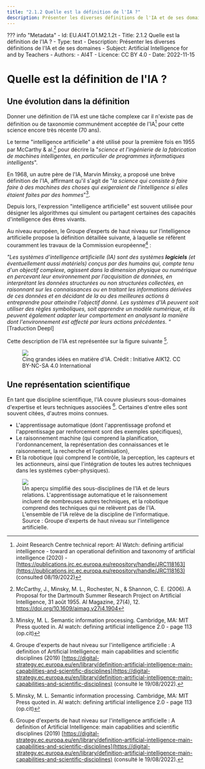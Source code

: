 ```yaml
---
title: "2.1.2 Quelle est la définition de l'IA ?"
description: Présenter les diverses définitions de l'IA et de ses domaines
---
```

??? info "Metadata"
    - Id: EU.AI4T.O1.M2.1.2t
    - Title: 2.1.2 Quelle est la définition de l'IA ?
    - Type: text
    - Description: Présenter les diverses définitions de l'IA et de ses domaines
    - Subject: Artificial Intelligence for and by Teachers
    - Authors:
        - AI4T
    - Licence: CC BY 4.0
    - Date: 2022-11-15

# Quelle est la définition de l'IA ?

## Une évolution dans la définition

Donner une définition de l'IA est une tâche complexe car il n'existe pas de définition ou de taxonomie communément acceptée de l'IA[^1] pour cette science encore très récente (70 ans).

Le terme "intelligence artificielle" a été utilisé pour la première fois en 1955 par McCarthy &amp; al.[^2] pour décrire la "*science et l'ingénierie de la fabrication de machines intelligentes, en particulier de programmes informatiques intelligents*".

En 1968, un autre père de l'IA, Marvin Minsky, a proposé une brève définition de l'IA, affirmant qu'il s'agit de "*la science qui consiste à faire faire à des machines des choses qui exigeraient de l'intelligence si elles étaient faites par des hommes*"[^3].

Depuis lors, l'expression "intelligence artificielle" est souvent utilisée pour désigner les algorithmes qui simulent ou partagent certaines des capacités d'intelligence des êtres vivants.

Au niveau européen, le Groupe d’experts de haut niveau sur l’intelligence artificielle propose la définition détaillée suivante, à laquelle se réfèrent couramment les travaux de la Commission européenne[^4] :

*"Les systèmes d'intelligence artificielle (IA) sont des systèmes* ***logiciels*** *(et éventuellement aussi matériels) conçus par des humains qui, compte tenu d'un objectif complexe, agissent dans la dimension physique ou numérique en percevant leur environnement par l'acquisition de données, en interprétant les données structurées ou non structurées collectées, en raisonnant sur les connaissances ou en traitant les informations dérivées de ces données et en décidant de la ou des meilleures actions à entreprendre pour atteindre l'objectif donné. Les systèmes d'IA peuvent soit utiliser des règles symboliques, soit apprendre un modèle numérique, et ils peuvent également adapter leur comportement en analysant la manière dont l'environnement est affecté par leurs actions précédentes. "* [Traduction Deepl]

Cette description de l'IA est représentée sur la figure suivante [^3].

<figure>
	 <img src="Images/AI4K12_Five_Big_Ideas_Graphic-FR.png" />
	 <figcaption> Cinq grandes idées en matière d'IA. Crédit : Initiative AIK12. CC BY-NC-SA 4.0 International </figcaption>
</figure>

## Une représentation scientifique

En tant que discipline scientifique, l'IA couvre plusieurs sous-domaines d'expertise et leurs techniques associées [^4]. Certaines d'entre elles sont souvent citées, d'autres moins connues.

- L'apprentissage automatique (dont l'apprentissage profond et l'apprentissage par renforcement sont des exemples spécifiques),
- Le raisonnement machine (qui comprend la planification, l'ordonnancement, la représentation des connaissances et le raisonnement, la recherche et l'optimisation),
- Et la robotique (qui comprend le contrôle, la perception, les capteurs et les actionneurs, ainsi que l'intégration de toutes les autres techniques dans les systèmes cyber-physiques).

<figure>
  <img src="Images/AI-sub-disciplines-FR.jpg" />
  <figcaption> Un aperçu simplifié des sous-disciplines de l'IA et de leurs relations. L'apprentissage automatique et le raisonnement incluent de nombreuses autres techniques, et la robotique comprend des techniques qui ne relèvent pas de l'IA. L'ensemble de l'IA relève de la discipline de l'informatique. Source : Groupe d'experts de haut niveau sur l'intelligence artificielle.</figcaption>
</figure>

[^1]: Joint Research Centre technical report: AI Watch: defining artificial intelligence - toward an operational definition and taxonomy of artificial intelligence (2020) - [https://publications.jrc.ec.europa.eu/repository/handle/JRC118163](https://publications.jrc.ec.europa.eu/repository/handle/JRC118163) (consulted 08/19/2022)

[^2]: McCarthy, J., Minsky, M. L., Rochester, N., &amp; Shannon, C. E. (2006). A Proposal for the Dartmouth Summer Research Project on Artificial Intelligence, 31 août 1955. AI Magazine, 27(4), 12. https://doi.org/10.1609/aimag.v27i4.1904

[^3]: Minsky, M. L. Semantic information processing. Cambridge, MA: MIT Press quoted in. AI watch: defining artificial intelligence 2.0 - page 113 (op.cit)

[^4]: Groupe d'experts de haut niveau sur l'intelligence artificielle : A definition of Artificial Intelligence: main capabilities and scientific disciplines (2019) [https://digital-strategy.ec.europa.eu/en/library/definition-artificial-intelligence-main-capabilities-and-scientific-disciplines](https://digital-strategy.ec.europa.eu/en/library/definition-artificial-intelligence-main-capabilities-and-scientific-disciplines) (consulté le 19/08/2022).

